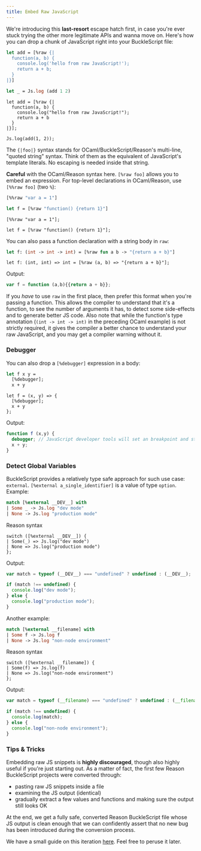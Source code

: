```yaml
---
title: Embed Raw JavaScript
---
```


We're introducing this **last-resort** escape hatch first, in case you're ever stuck trying the other more legitimate APIs and wanna move on. Here's how you can drop a chunk of JavaScript right into your BuckleScript file:

```ocaml
let add = [%raw {|
  function(a, b) {
    console.log('hello from raw JavaScript!');
    return a + b;
  }
|}]

let _ = Js.log (add 1 2)
```

```reason
let add = [%raw {|
  function(a, b) {
    console.log("hello from raw JavaScript!");
    return a + b
  }
|}];

Js.log(add(1, 2));
```

The `{|foo|}` syntax stands for OCaml/BuckleScript/Reason's multi-line, "quoted string" syntax. Think of them as the equivalent of JavaScript's template literals. No escaping is needed inside that string.

**Careful** with the OCaml/Reason syntax here. `[%raw foo]` allows you to embed an expression. For top-level declarations in OCaml/Reason, use `[%%raw foo]` (two `%`):

```ocaml
[%%raw "var a = 1"]

let f = [%raw "function() {return 1}"]
```

```reason
[%%raw "var a = 1"];

let f = [%raw "function() {return 1}"];
```

You can also pass a function declaration with a string body in `raw`:

```ocaml
let f: (int -> int -> int) = [%raw fun a b -> "{return a + b}"]
```

```reason
let f: (int, int) => int = [%raw (a, b) => "{return a + b}"];
```

Output:

```js
var f = function (a,b){{return a + b}};
```

If you _have_ to use `raw` in the first place, then prefer this format when you're passing a function. This allows the compiler to understand that it's a function, to see the number of arguments it has, to detect some side-effects and to generate better JS code. Also note that while the function's type annotation (`(int -> int -> int)` in the preceding OCaml example) is not strictly required, it gives the compiler a better chance to understand your raw JavaScript, and you may get a compiler warning without it.

<!-- TODO: add explaination about extension syntax  -->
<!-- TODO: add reason counter part -->

### Debugger

You can also drop a `[%debugger]` expression in a body:

```ocaml
let f x y =
  [%debugger];
  x + y
```

```reason
let f = (x, y) => {
  [%debugger];
  x + y
};
```

Output:

```js
function f (x,y) {
  debugger; // JavaScript developer tools will set an breakpoint and stop here
  x + y;
}
```

### Detect Global Variables

BuckleScript provides a relatively type safe approach for such use case: `external`. `[%external a_single_identifier]` is a value of type `option`. Example:

```ocaml
match [%external __DEV__] with
| Some _ -> Js.log "dev mode"
| None -> Js.log "production mode"
```
<!-- TODO: change it to `= None` which is more idiomatic -->
Reason syntax

```reason
switch ([%external __DEV__]) {
| Some(_) => Js.log("dev mode")
| None => Js.log("production mode")
};
```

Output:

```js
var match = typeof (__DEV__) === "undefined" ? undefined : (__DEV__);

if (match !== undefined) {
  console.log("dev mode");
} else {
  console.log("production mode");
}
```

Another example:

```ocaml
match [%external __filename] with
| Some f -> Js.log f
| None -> Js.log "non-node environment"
```

Reason syntax

```reason
switch ([%external __filename]) {
| Some(f) => Js.log(f)
| None => Js.log("non-node environment")
};
```

Output:

```js
var match = typeof (__filename) === "undefined" ? undefined : (__filename);

if (match !== undefined) {
  console.log(match);
} else {
  console.log("non-node environment");
}
```

### Tips & Tricks

Embedding raw JS snippets is **highly discouraged**, though also highly useful if you're just starting out. As a matter of fact, the first few Reason BuckleScript projects were converted through:

- pasting raw JS snippets inside a file
- examining the JS output (identical)
- gradually extract a few values and functions and making sure the output still looks OK

At the end, we get a fully safe, converted Reason BuckleScript file whose JS output is clean enough that we can confidently assert that no new bug has been introduced during the conversion process.

We have a small guide on this iteration [here](https://reasonml.github.io/docs/en/interop.html). Feel free to peruse it later.
